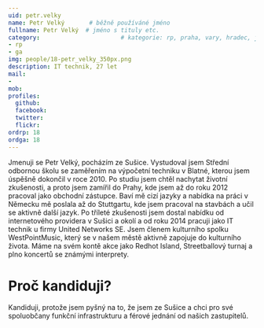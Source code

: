 ```yaml
---
uid: petr.velky
name: Petr Velký       # běžně používáné jméno
fullname: Petr Velký  # jméno s tituly etc.
category:                       # kategorie: rp, praha, vary, hradec, jmk, senat
- rp
- ga
img: people/18-petr_velky_350px.png
description: IT technik, 27 let
mail:
- 
mob: 
profiles:
  github:
  facebook:
  twitter:
  flickr:
ordrp: 18
ordga: 18
---
```

Jmenuji se Petr Velký, pocházím ze Sušice. Vystudoval jsem Střední odbornou školu se zaměřením na výpočetní techniku v Blatné, kterou jsem úspěšně dokončil v roce 2010. Po studiu jsem chtěl nachytat životní zkušenosti, a proto jsem zamířil do Prahy, kde jsem až do roku 2012 pracoval jako obchodní zástupce. Baví mě cizí jazyky a nabídka na práci v Německu mě poslala až do Stuttgartu, kde jsem pracoval na stavbách a učil se aktivně další jazyk. Po tříleté zkušenosti jsem dostal nabídku od internetového providera v Sušici a okolí a od roku 2014 pracuji jako IT technik u firmy United Networks SE. Jsem členem kulturního spolku WestPointMusic, který se v našem městě aktivně zapojuje do kulturního života. Máme na svém kontě akce jako Redhot Island, Streetballový turnaj a plno koncertů se známými interprety. 

# Proč kandiduji?
Kandiduji, protože jsem pyšný na to, že jsem ze Sušice a chci pro své spoluobčany funkční infrastrukturu a férové jednání od našich zastupitelů.
